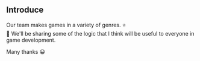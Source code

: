 ## Introduce
Our team makes games in a variety of genres. ⭐️  
🎁 We'll be sharing some of the logic that I think will be useful to everyone in game development.  

Many thanks 😀  